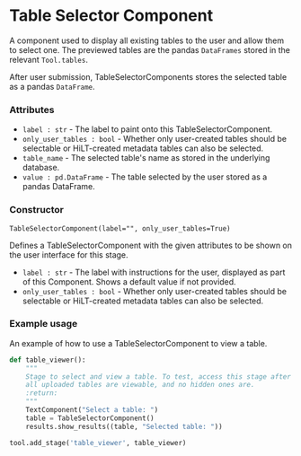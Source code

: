 # Table Selector Component

A component used to display all existing tables to the user and allow them to select one. The previewed tables are the pandas `DataFrames` stored in the relevant `Tool.tables`.

After user submission, TableSelectorComponents stores the selected table as a pandas `DataFrame`.

### Attributes
- `label : str` - The label to paint onto this TableSelectorComponent.
- `only_user_tables : bool` - Whether only user-created tables should be selectable or HiLT-created metadata tables can also be selected.
- `table_name` - The selected table's name as stored in the underlying database.
- `value : pd.DataFrame` - The table selected by the user stored as a pandas DataFrame.

### Constructor
`TableSelectorComponent(label="", only_user_tables=True)`

Defines a TableSelectorComponent with the given attributes to be shown on the user interface for this stage.

- `label : str` - The label with instructions for the user, displayed as part of this Component. Shows a default value if not provided.
- `only_user_tables : bool` - Whether only user-created tables should be selectable or HiLT-created metadata tables can also be selected.

### Example usage
An example of how to use a TableSelectorComponent to view a table.

```python
def table_viewer():
    """
    Stage to select and view a table. To test, access this stage after uploading a csv, and view a table. Verify
    all uploaded tables are viewable, and no hidden ones are.
    :return:
    """
    TextComponent("Select a table: ")
    table = TableSelectorComponent()
    results.show_results((table, "Selected table: "))

tool.add_stage('table_viewer', table_viewer)

```
